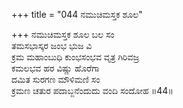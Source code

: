 +++
title = "044 ನಮುಚಿಮಸ್ತಕ ಶೂಲ"

+++
ನಮುಚಿಮಸ್ತಕ ಶೂಲ ಬಲ ಸಂ  
ತಮಸಭಾಸ್ಕರ ಜಂಭ ಭುಜ ವಿ  
ಕ್ರಮ ಮಹಾಂಬುಧಿ ಕುಂಭಸಂಭವ ವೃತ್ರ ಗಿರಿವಜ್ರ   
ಕಮಲಭವ ಹರ ವಿಷ್ಣು ಹೊರೆಗಾ  
ದಮಿತ ಸುರಗಣ ಮೌಳಿಮಣಿ ಸಂ  
ಕ್ರಮಣ ಚತುರ ಪದಾಬ್ಜನೆಂದುದು ವಂದಿ ಸಂದೋಹ     ॥44॥
